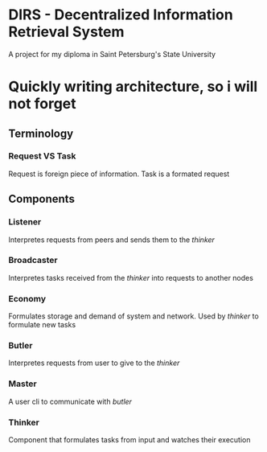 # DIRS - Decentralized Information Retrieval System
A project for my diploma in Saint Petersburg's State University

# Quickly writing architecture, so i will not forget

## Terminology

### Request VS Task
Request is foreign piece of information.
Task is a formated request

## Components

### Listener
Interpretes requests from peers and sends them to the *thinker*

### Broadcaster
Interpretes tasks received from the *thinker* into requests to another nodes

### Economy
Formulates storage and demand of system and network. Used by *thinker* to formulate new tasks

### Butler
Interpretes requests from user to give to the *thinker*

### Master
A user cli to communicate with *butler*

### Thinker
Component that formulates tasks from input and watches their execution